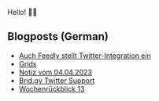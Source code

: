 Hello! 👋🏻

## Blogposts (German)
<!-- BLOG-POST-LIST:START -->
- [Auch Feedly stellt Twitter-Integration ein](https://maurice-renck.de/de/notes/2023/auch-feedly-stellt-twitter-integration-ein)
- [Grids](https://maurice-renck.de/de/notes/2023/grids)
- [Notiz vom 04.04.2023](https://maurice-renck.de/de/notes/2023/1680608632)
- [Brid.gy Twitter Support](https://maurice-renck.de/de/blog/2023/brid-gy-twitter-support)
- [Wochenrückblick 13](https://maurice-renck.de/de/blog/2023/kw13)
<!-- BLOG-POST-LIST:END -->

<!--
**mauricerenck/mauricerenck** is a ✨ _special_ ✨ repository because its `README.md` (this file) appears on your GitHub profile.

Here are some ideas to get you started:

- 🔭 I’m currently working on ...
- 🌱 I’m currently learning ...
- 👯 I’m looking to collaborate on ...
- 🤔 I’m looking for help with ...
- 💬 Ask me about ...
- 📫 How to reach me: ...
- 😄 Pronouns: ...
- ⚡ Fun fact: ...
-->
